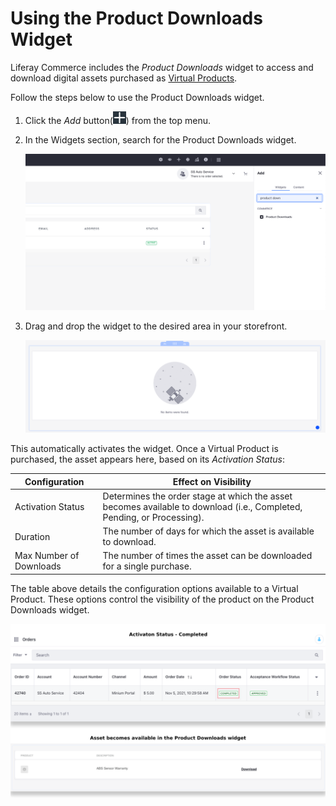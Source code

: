 # Using the Product Downloads Widget

Liferay Commerce includes the *Product Downloads* widget to access and download digital assets purchased as [Virtual Products](../../managing-a-catalog/creating-and-managing-products/product-types/creating-a-virtual-product.md).

Follow the steps below to use the Product Downloads widget.

1. Click the *Add* button(![Add](../../images/icon-add-widget.png)) from the top menu.

1. In the Widgets section, search for the Product Downloads widget.

   ![Search for the Product Downloads widget in the Widgets section.](./using-the-product-downloads-widget/images/01.png)

1. Drag and drop the widget to the desired area in your storefront.

   ![The Product Downloads widget is activated and ready for use.](./using-the-product-downloads-widget/images/02.png)

This automatically activates the widget. Once a Virtual Product is purchased, the asset appears here, based on its *Activation Status*:

| Configuration | Effect on Visibility |
| --- | --- |
| Activation Status | Determines the order stage at which the asset becomes available to download (i.e., Completed, Pending, or Processing). |
| Duration | The number of days for which the asset is available to download. |
| Max Number of Downloads | The number of times the asset can be downloaded for a single purchase. |

The table above details the configuration options available to a Virtual Product. These options control the visibility of the product on the Product Downloads widget.

![The asset becomes available to download based on the configured Activation Status.](./using-the-product-downloads-widget/images/03.png)
